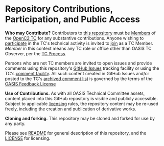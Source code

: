 # Repository Contributions, Participation, and Public Access

**Who may Contribute?** Contributors to [this repository](https://github.com/oasis-tcs/openc2-ap-swup/) must be 
[Members](https://www.oasis-open.org/policies-guidelines/oasis-defined-terms-2017-05-26#dMember) of the 
[OpenC2 TC](https://www.oasis-open.org/committees/tc_home.php?wg_abbrev=openc2) for any substantive contributions. Anyone wishing to [participate](https://www.oasis-open.org/org/faq#committee-participation) in the TC's technical activity 
is invited to [join](https://www.oasis-open.org/committees/join) as a TC Member. *Member* in this context means any TC role or 
office other than OASIS TC Observer, per the [TC Process](https://www.oasis-open.org/policies-guidelines/tc-process#membership). 

Persons who are not TC members are invited to open issues and provide comments using this repository's 
[GitHub Issues](https://github.com/oasis-tcs/openc2-ap-swup/issues/new) tracking facility or using the TC's 
[comment facility](https://www.oasis-open.org/committees/comments/index.php?wg_abbrev=openc2). All such content created in 
GitHub Issues and/or posted to the TC's [archived comment list](https://lists.oasis-open.org/archives/openc2-comment/) is 
governed by the terms of the [OASIS Feedback License](https://www.oasis-open.org/policies-guidelines/ipr#appendixa)

**Use of Contributions.**  As with all OASIS Technical Committee assets, content placed into this GitHub repository is visible 
and publicly accessible.  Subject to applicable [licensing](https://github.com/oasis-tcs/openc2-ap-swup/blob/master/LICENSE.md) 
rules, the repository content may be re-used freely, including the creation and publication of derivative works.

**Cloning and forking.** This repository may be cloned and forked for use by any party. 

Please see [README](https://github.com/oasis-tcs/openc2-ap-swup/blob/master/README.md) for general description of this repository, 
and the [LICENSE](https://github.com/oasis-tcs/openc2-ap-swup/blob/master/LICENSE.md) for licensing.
